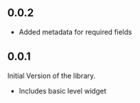 ## 0.0.2

* Added metadata for required fields


## 0.0.1

Initial Version of the library.
* Includes basic level widget

